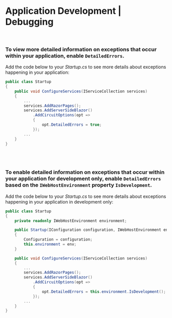 # Application Development | Debugging
<br>

### To view more detailed information on exceptions that occur within your application, enable `DetailedErrors`.

Add the code below to your _Startup.cs_ to see more details about exceptions happening in your application:

```csharp
public class Startup
{
	public void ConfigureServices(IServiceCollection services)
	{
		...
		services.AddRazorPages();
		services.AddServerSideBlazor()
		    .AddCircuitOptions(opt =>
		    {
				opt.DetailedErrors = true;
			});
		...
	}
}
```
<br><br>


### To enable detailed information on exceptions that occur within your application for development only, enable `DetailedErrors` based on the `IWebHostEnvironment` property `IsDevelopment`.

Add the code below to your _Startup.cs_ to see more details about exceptions happening in your application in development only:

```csharp
public class Startup
{
	private readonly IWebHostEnvironment environment;

	public Startup(IConfiguration configuration, IWebHostEnvironment env)
	{
		Configuration = configuration;
		this.environment = env;
	}

	public void ConfigureServices(IServiceCollection services)
	{
		...
		services.AddRazorPages();
		services.AddServerSideBlazor()
		    .AddCircuitOptions(opt =>
		    {
				opt.DetailedErrors = this.environment.IsDevelopment();
			});
		...
	}
}
```
<br><br>
